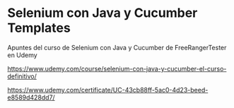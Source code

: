 # Selenium con Java y Cucumber Templates
 Apuntes del curso de Selenium con Java y Cucumber de FreeRangerTester en Udemy

 https://www.udemy.com/course/selenium-con-java-y-cucumber-el-curso-definitivo/

 https://www.udemy.com/certificate/UC-43cb88ff-5ac0-4d23-beed-e8589d428dd7/
